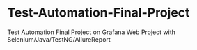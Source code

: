 # Test-Automation-Final-Project
Test Automation Final Project on Grafana Web
Project with Selenium/Java/TestNG/AllureReport
